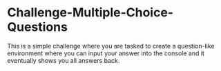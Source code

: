 # Challenge-Multiple-Choice-Questions


This is a simple challenge where you are tasked to create a question-like environment where you can input your answer into the console and it eventually shows you all answers back.
